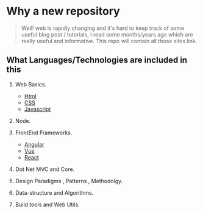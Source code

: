 # Why a new repository

> Well! web is rapidly changing and it\'s hard to keep track of some useful blog post / tutorials, I read some months/years ago which are really useful and informative. This repo will contain all those sites link.

## What Languages/Technologies are included in this

1.  Web Basics.

    * [Html](https://github.com/dip4k/web-dev-articles/blob/master/web-basics/html.md)
    * [CSS](https://github.com/dip4k/web-dev-articles/blob/master/web-basics/css.md)
    * [Javascript](https://github.com/dip4k/web-dev-articles/blob/master/web-basics/js.md)

2.  Node.
3.  FrontEnd Frameworks.

    * [Angular](https://github.com/dip4k/web-dev-articles/blob/master/frontend-frameworks/angular.md)
    * [Vue](https://github.com/dip4k/web-dev-articles/blob/master/frontend-frameworks/vue.md)
    * [React](https://github.com/dip4k/web-dev-articles/blob/master/frontend-frameworks/react.md)

4.  Dot Net MVC and Core.
5.  Design Paradigms , Patterns , Methodolgy.
6.  Data-structure and Algorithms.
7.  Build tools and Web Utils.
